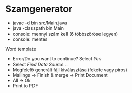 # Szamgenerator

* javac -d bin src/Main.java
* java -classpath bin Main
* console: mennyi szám kell (6 többszöröse legyen)
* console: mentes

Word template
* Error/Do you want to continue? Select *Yes*
* Select *Find Data Source...*
* Megfelelő generált fájl kiválasztása (fekete vagy piros)
* Mailings -> Finish & merge -> Print Document
* All -> Ok
* Print to PDF
